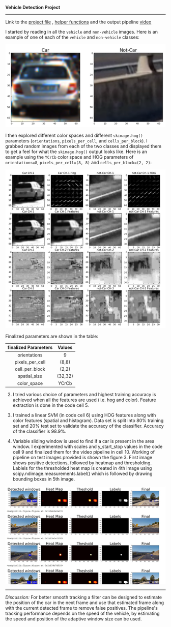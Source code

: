 **Vehicle Detection Project**

[//]: # (Image References)

[image1]: ./examples/car_not_car.png "Visualization of images"
[image2]: ./examples/HOG_example.jpg "Hog features"
[image3]: ./examples/pipeline.jpg "Pipeline"
---

Link to the [project file](https://github.com/chaitanyar56/CarND-Vehicle-Detection/blob/master/vehicleDetection.ipynb) ,  [helper functions](https://github.com/chaitanyar56/CarND-Vehicle-Detection/blob/master/lesson_functions.py) and the output pipeline [video](https://github.com/chaitanyar56/CarND-Vehicle-Detection/blob/master/output_images/processed_project_video.mp4)

I started by reading in all the `vehicle` and `non-vehicle` images.  Here is an example of one of each of the `vehicle` and `non-vehicle` classes:

![alt text][image1]

I then explored different color spaces and different `skimage.hog()` parameters (`orientations`, `pixels_per_cell`, and `cells_per_block`).  I grabbed random images from each of the two classes and displayed them to get a feel for what the `skimage.hog()` output looks like. Here is an example using the `YCrCb` color space and HOG parameters of `orientations=8`, `pixels_per_cell=(8, 8)` and `cells_per_block=(2, 2)`:

![alt text][image2]

Finalized parameters are shown in the table:

| finalized Parameters         		|     Values	        					|
|:---------------------:|:---------------------------------------------:|
| orientations         		| 9  							|
| pixels_per_cell      	| (8,8)	|
| cell_per_block					|		(2,2)										|
| spatial_size	      	| (32,32)			|
| color_space      	| YCrCb 	|




2. I tried various choice of parameters and highest training accuracy is achieved when all the features are used (i.e. hog and color). Feature extraction is done in the code cell 5.

3. I trained a linear SVM (in code cell 6) using HOG features along with color features (spatial and histogram). Data set is split into 80% training set and 20% test set to validate the accuracy of the classifier. Accuracy of the classifier is 98.9%.

4. Variable sliding window is used to find if a car is present in the area window. I experimented with scales and y_start_stop values in the code cell 9 and finalized them for the video pipeline in cell 10. Working of pipeline on test images provided is shown the figure 3. First image shows positive detections, followed by heatmap and thresholding. Lablels for the thresholded heat map is created in 4th image using scipy.ndimage.measurements.label() which is followed by drawing bounding boxes in 5th image.

![alt text][image3]

---
*Discussion:*
For better smooth tracking a filter can be designed to estimate the position of the car in the next frame and use that estimated frame along with the current detected frame to remove false positives. The pipeline's tracking performance depends on the speed of the vehicle, by estimating the speed and position of the adaptive window size can be used.

